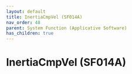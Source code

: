 ```yaml
---
layout: default
title: InertiaCmpVel (SF014A)
nav_order: 48
parent: System Function (Applicative Software)
has_children: true
---
```

# InertiaCmpVel (SF014A)
